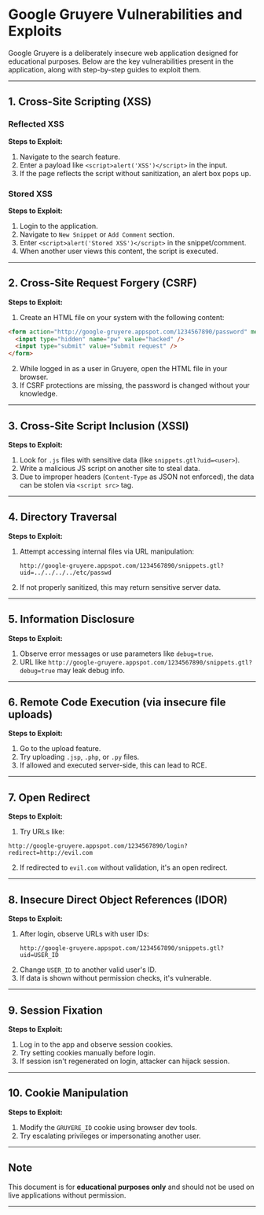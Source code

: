 
# Google Gruyere Vulnerabilities and Exploits

Google Gruyere is a deliberately insecure web application designed for educational purposes. Below are the key vulnerabilities present in the application, along with step-by-step guides to exploit them.

---

## 1. Cross-Site Scripting (XSS)

### Reflected XSS

**Steps to Exploit:**
1. Navigate to the search feature.
2. Enter a payload like `<script>alert('XSS')</script>` in the input.
3. If the page reflects the script without sanitization, an alert box pops up.

### Stored XSS

**Steps to Exploit:**
1. Login to the application.
2. Navigate to `New Snippet` or `Add Comment` section.
3. Enter `<script>alert('Stored XSS')</script>` in the snippet/comment.
4. When another user views this content, the script is executed.

---

## 2. Cross-Site Request Forgery (CSRF)

**Steps to Exploit:**
1. Create an HTML file on your system with the following content:

```html
<form action="http://google-gruyere.appspot.com/1234567890/password" method="POST">
  <input type="hidden" name="pw" value="hacked" />
  <input type="submit" value="Submit request" />
</form>
```

2. While logged in as a user in Gruyere, open the HTML file in your browser.
3. If CSRF protections are missing, the password is changed without your knowledge.

---

## 3. Cross-Site Script Inclusion (XSSI)

**Steps to Exploit:**
1. Look for `.js` files with sensitive data (like `snippets.gtl?uid=<user>`).
2. Write a malicious JS script on another site to steal data.
3. Due to improper headers (`Content-Type` as JSON not enforced), the data can be stolen via `<script src>` tag.

---

## 4. Directory Traversal

**Steps to Exploit:**
1. Attempt accessing internal files via URL manipulation:
   ```
   http://google-gruyere.appspot.com/1234567890/snippets.gtl?uid=../../../../etc/passwd
   ```
2. If not properly sanitized, this may return sensitive server data.

---

## 5. Information Disclosure

**Steps to Exploit:**
1. Observe error messages or use parameters like `debug=true`.
2. URL like `http://google-gruyere.appspot.com/1234567890/snippets.gtl?debug=true` may leak debug info.

---

## 6. Remote Code Execution (via insecure file uploads)

**Steps to Exploit:**
1. Go to the upload feature.
2. Try uploading `.jsp`, `.php`, or `.py` files.
3. If allowed and executed server-side, this can lead to RCE.

---

## 7. Open Redirect

**Steps to Exploit:**
1. Try URLs like:

```
http://google-gruyere.appspot.com/1234567890/login?redirect=http://evil.com
```

2. If redirected to `evil.com` without validation, it's an open redirect.

---

## 8. Insecure Direct Object References (IDOR)

**Steps to Exploit:**
1. After login, observe URLs with user IDs:
   ```
   http://google-gruyere.appspot.com/1234567890/snippets.gtl?uid=USER_ID
   ```
2. Change `USER_ID` to another valid user's ID.
3. If data is shown without permission checks, it's vulnerable.

---

## 9. Session Fixation

**Steps to Exploit:**
1. Log in to the app and observe session cookies.
2. Try setting cookies manually before login.
3. If session isn't regenerated on login, attacker can hijack session.

---

## 10. Cookie Manipulation

**Steps to Exploit:**
1. Modify the `GRUYERE_ID` cookie using browser dev tools.
2. Try escalating privileges or impersonating another user.

---

## Note

This document is for **educational purposes only** and should not be used on live applications without permission.

---
